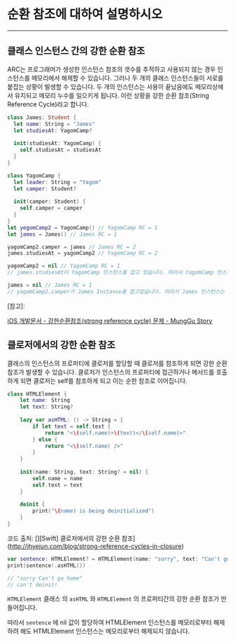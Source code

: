 # 순환 참조에 대하여 설명하시오

---



## 클래스 인스턴스 간의 강한 순환 참조

ARC는 프로그래머가 생성한 인스턴스 참조의 갯수를 추적하고 사용되지 않는 경우 인스턴스를 메모리에서 해제할 수 있습니다. 그러나 두 개의 클래스 인스턴스들이 서로를 붙잡는 상황이 발생할 수 있습니다.  두 개의 인스턴스는 사용이 끝났음에도 메모리상에서 유지되고 메모리 누수를 일으키게 됩니다. 이런 상황을 강한 순환 참조(String Reference Cycle)라고 합니다.

``` swift
class James: Student {
  let name: String = "James"
  let studiesAt: YagomCamp?
   
  init(studiesAt: YagomCamp) {
    self.studiesAt = studiesAt
  }
}

class YagomCamp {
  let leader: String = "Yagom"
  let camper: Student?
  
  init(camper: Student) {
    self.camper = camper
  }
}
let yegomCamp2 = YagomCamp() // YagomCamp RC = 1
let james = James() // James RC = 1

yagomCamp2.camper = james // James RC = 2
james.studiesAt = yagomCamp2 // YagomCamp RC = 2

yagomCamp2 = nil // YagomCamp RC = 1
// james.studiesAt이 YagomCamp 인스턴스를 잡고 있습니다. 따라서 YagomCamp 인스턴스는 메모리에서 완전히 해제되지 않습니다.

james = nil // James RC = 1
// yagomCamp2.camper가 James Instance를 잡고있습니다. 따라서 James 인스턴스는 메모리에서 완전히 해제되지 않습니다.

```



[참고]:

[iOS 개발문서 - 강한순환참조(strong reference cycle) 문제 -  MungGu Story](https://0urtrees.tistory.com/67)



## 클로저에서의 강한 순환 참조

클래스의 인스턴스의 프로퍼티에 클로저를 할당할 때 클로저를 참조하게 되면 강한 순환 참조가 발생할 수 있습니다. 클로저가 인스턴스의 프로퍼티에 접근하거나 메서드를 호출하게 되면 클로저는 self를 참조하게 되고 이는 순한 참조로 이어집니다.

``` swift
class HTMLElement {
    let name: String
    let text: String?
    
    lazy var asHTML: () -> String = {
        if let text = self.text {
            return "<\(self.name)>\(text)</\(self.name)>"
        } else {
            return "<\(self.name) />"
        }
    }
    
    init(name: String, text: String? = nil) {
        self.name = name
        self.text = text
    }
    
    deinit {
        print("\(name) is being deinitialized")
    }
}
```

코드 출처: [][Swift] 클로저에서의 강한 순환 참조](http://jhyejun.com/blog/strong-reference-cycles-in-closure)

``` swift
var sentence: HTMLElement? = HTMLElement(name: "sorry", text: "Can't go home")
print(sentence!.asHTML())

// "sorry Can't go home"
// can't deinit!
```



`HTMLElement` 클래스 의 `asHTML` 와 `HTMLElement` 의 프로퍼티간의 강한 순환 참조가 만들어집니다. 

따라서 `sentence` 에 nil 값이 할당하여 HTMLElement 인스턴스를 메모리로부터 해제하려 해도 HTMLElement 인스턴스는 메모리로부터 해제되지 않습니다.